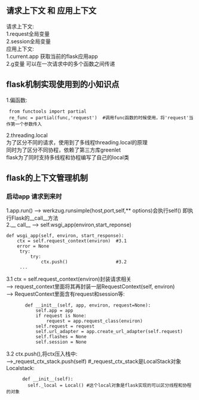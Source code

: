 ## 请求上下文 和 应用上下文
请求上下文:  
1.request全局变量    
2.session全局变量    
应用上下文:   
1.current.app 获取当前的flask应用app  
2.g变量 可以在一次请求中的多个函数之间传递  
## flask机制实现使用到的小知识点
1.偏函数:
```
 from functools import partial
 re_func = partial(func,'request')  #调用func函数的时候使用，将'request'当作第一个参数传入
```
2.threading.local  
为了区分不同的请求，使用到了多线程threading.local的原理  
同时为了区分不同协程，依赖了第三方库greenlet  
flask为了同时支持多线程和协程编写了自己的local类  

## flask的上下文管理机制
### 启动app 请求到来时
1.app.run() --> werkzug.runsimple(host,port,self,** options)会执行self() 
即执行Flask的__call__方法  
2.__ call__ --> self.wsgi_app(environ,start_reponse)  
```
def wsgi_app(self, environ, start_response):
    ctx = self.request_context(environ)  #3.1
    error = None
     try:
         try:
             ctx.push()                  #3.2
     ...
```
3.1 ctx = self.request_context(environ)封装请求相关  
    --> request_context里面将其再封装一层RequestContext(self, environ)  
    --> RequestContext里面含有request和session等:  
 ```
        def __init__(self, app, environ, request=None):
            self.app = app
            if request is None:
                request = app.request_class(environ)
            self.request = request                                  
            self.url_adapter = app.create_url_adapter(self.request)
            self.flashes = None
            self.session = None
  ```
3.2 ctx.push(),将ctx压入栈中:  
      -->_request_ctx_stack.push(self) #_request_ctx_stack是LocalStack对象  
      Localstack:  
```
      def __init__(self):
        self._local = Local() #这个local对象是flask实现的可以区分线程和协程的对象
```



